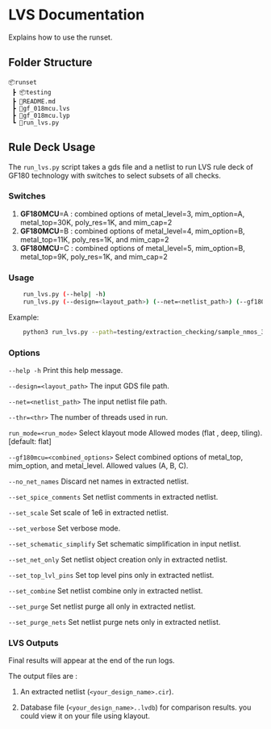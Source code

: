 # LVS Documentation

Explains how to use the runset.

## Folder Structure

```text
📦runset
 ┣ 📦testing
 ┣ 📜README.md
 ┣ 📜gf_018mcu.lvs
 ┣ 📜gf_018mcu.lyp
 ┗ 📜run_lvs.py
 ```

## Rule Deck Usage

The `run_lvs.py` script takes a gds file and a netlist to run LVS rule deck of GF180 technology with switches to select subsets of all checks.

### **Switches**

1. **GF180MCU**=A   : combined options of metal_level=3, mim_option=A, metal_top=30K, poly_res=1K, and mim_cap=2
2. **GF180MCU**=B   : combined options of metal_level=4, mim_option=B, metal_top=11K, poly_res=1K, and mim_cap=2
3. **GF180MCU**=C   : combined options of metal_level=5, mim_option=B, metal_top=9K,  poly_res=1K, and mim_cap=2

### Usage

```bash
    run_lvs.py (--help| -h)
    run_lvs.py (--design=<layout_path>) (--net=<netlist_path>) (--gf180mcu=<combined_options>) [--thr=<thr>] [--run_mode=<run_mode>] [--metal_top=<metal_top>] [--mim_option=<mim_option>] [--metal_level=<metal_level>] [--poly_res_val=<res_val>] [--mim_cap_val=<cap_val>] [--no_net_names] [--set_spice_comments] [--set_scale] [--set_verbose] [--set_schematic_simplify] [--set_net_only] [--set_top_lvl_pins] [--set_combine] [--set_purge] [--set_purge_nets]
```

Example:

```bash
    python3 run_lvs.py --path=testing/extraction_checking/sample_nmos_3p3.gds --net=sample_nmos_3p3.spice --thr=16 --gf180mcu=B --set_verbose --set_spice_comments
```

### Options

`--help -h`                         Print this help message.

`--design=<layout_path>`            The input GDS file path.

`--net=<netlist_path>`              The input netlist file path.

`--thr=<thr>`                       The number of threads used in run.

`run_mode=<run_mode>`               Select klayout mode Allowed modes (flat , deep, tiling). [default: flat]

`--gf180mcu=<combined_options>`     Select combined options of metal_top, mim_option, and metal_level. Allowed values (A, B, C).

`--no_net_names`                    Discard net names in extracted netlist.

`--set_spice_comments`              Set netlist comments in extracted netlist.

`--set_scale`                       Set scale of 1e6 in extracted netlist.

`--set_verbose`                     Set verbose mode.

`--set_schematic_simplify`          Set schematic simplification in input netlist.

`--set_net_only`                    Set netlist object creation only in extracted netlist.

`--set_top_lvl_pins`                Set top level pins only in extracted netlist.

`--set_combine`                     Set netlist combine only in extracted netlist.

`--set_purge`                       Set netlist purge all only in extracted netlist.

`--set_purge_nets`                  Set netlist purge nets only in extracted netlist.

### **LVS Outputs**

Final results will appear at the end of the run logs.

The output files are :

1. An extracted netlist (`<your_design_name>.cir`).

2. Database file (`<your_design_name>..lvdb`) for comparison results. you could view it on your file using klayout.
